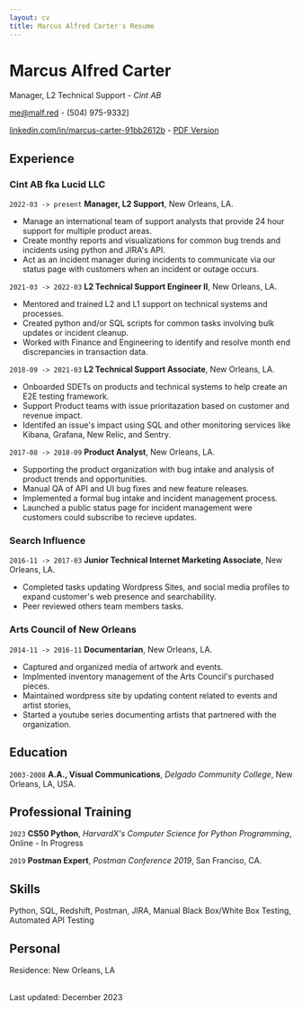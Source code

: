 ```yaml
---
layout: cv
title: Marcus Alfred Carter's Resume
---
```

# Marcus Alfred Carter
Manager, L2 Technical Support - *Cint AB*

<a href="me@malf.red">me@malf.red</a> - (504) 975-9332]

<div id="webaddress">
  <a href="https://www.linkedin.com/in/marcus-carter-91bb2612b/"><i class="fab fa-linkedin-in"></i> linkedin.com/in/marcus-carter-91bb2612b</a> - 
  <a href="https://github.com/marcusalfred/resume/raw/main/media/resume_2022-01-25.pdf"><i class="fas fa-download"></i> PDF Version</a>
</div>



## Experience

### __Cint AB__ fka Lucid LLC
 

`2022-03 -> present`
**Manager, L2 Support**, New Orleans, LA.<br/>
- Manage an international team of support analysts that provide 24 hour support for multiple product areas. 
- Create monthy reports and visualizations for common bug trends and incidents using python and JIRA's API. 
- Act as an incident manager during incidents to communicate via our status page with customers when an incident or outage occurs. 

`2021-03 -> 2022-03`
**L2 Technical Support Engineer II**, New Orleans, LA.<br/> 
- Mentored and trained L2 and L1 support on technical systems and processes.
- Created python and/or SQL scripts for common tasks involving bulk updates or incident cleanup.
- Worked with Finance and Engineering to identify and resolve month end discrepancies in transaction data.


`2018-09 -> 2021-03`
**L2 Technical Support Associate**, New Orleans, LA.<br/>
- Onboarded SDETs on products and technical systems to help create an E2E testing framework. 
- Support Product teams with issue prioritazation based on customer and revenue impact. 
- Identifed an issue's impact using SQL and other monitoring services like Kibana, Grafana, New Relic, and Sentry. 

`2017-08 -> 2018-09`
**Product Analyst**, New Orleans, LA.<br/>
- Supporting the product organization with bug intake and analysis of product trends and opportunities. 
- Manual QA of API and UI bug fixes and new feature releases. 
- Implemented a formal bug intake and incident management process.
- Launched a public status page for incident management were customers could subscribe to recieve updates. 

### __Search Influence__

`2016-11 -> 2017-03`
**Junior Technical Internet Marketing Associate**, New Orleans, LA.<br/> 
- Completed tasks updating Wordpress Sites, and social media profiles to expand customer's web presence and searchability.
- Peer reviewed others team members tasks.

### __Arts Council of New Orleans__

`2014-11 -> 2016-11`
**Documentarian**, New Orleans, LA.<br/> 
- Captured and organized media of artwork and events.
- Implmented inventory management of the Arts Council's purchased pieces.
- Maintained wordpress site by updating content related to events and artist stories, 
- Started a youtube series documenting artists that partnered with the organization.

## Education

`2003-2008`
**A.A., Visual Communications**, *Delgado Community College*, New Orleans, LA, USA.

## Professional Training

`2023`
**CS50 Python**, *HarvardX's Computer Science for Python Programming*, Online - In Progress<br/>


`2019`
**Postman Expert**, *Postman Conference 2019*, San Franciso, CA.<br/>

## Skills 

Python, SQL, Redshift, Postman, JIRA, Manual Black Box/White Box Testing, Automated API Testing 


## Personal

Residence: New Orleans, LA

<!-- 
Family: Married, two children
-->

<br/>Last updated: December 2023 <br/><br/>